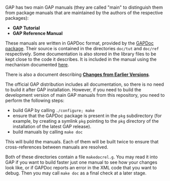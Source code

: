 GAP has two main GAP manuals (they are called "main" to distinguish them from package 
manuals that are maintained by the authors of the respective packages):
* **GAP Tutorial**
* **GAP Reference Manual**

These manuals are written in GAPDoc format, provided by the 
[GAPDoc package](http://www.math.rwth-aachen.de/~Frank.Luebeck/GAPDoc/index.html). 
Their source is contained in the directories `doc/tut` and `doc/ref`
respectively. Some documentation is also stored in the library files to be kept 
close to the code it describes. It is included in the manual using the mechanism 
documented [here](https://www.gap-system.org/Manuals/pkg/GAPDoc-1.6.2/doc/chap4.html).

There is also a document describing [**Changes from Earlier Versions**](../CHANGES.md).

The official GAP distribution includes all documentation, so there is no need to 
build it after GAP installation. However, if you need to build the development 
version of main GAP manuals from this repository, you need to perform the following 
steps:
* build GAP by calling `./configure; make`
* ensure that the GAPDoc package is present in the `pkg` subdirectory (for example, 
  by creating a symlink `pkg` pointing to the `pkg` directory of the installation of 
  the latest GAP release).
* build manuals by calling `make doc`

This will build the manuals. Each of them will be built twice to ensure that 
cross-references between manuals are resolved.

Both of these directories contain a file `makedocrel.g`. You may read it into 
GAP if you want to build faster just one manual to see how your changes look like, 
or if GAPDoc reports an error in the XML code that you want to debug. Then you may 
call `make doc` as a final check at a later stage.

